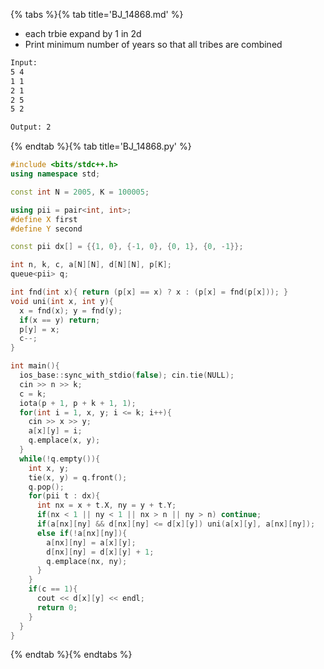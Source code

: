 {% tabs %}{% tab title='BJ_14868.md' %}

* each trbie expand by 1 in 2d
* Print minimum number of years so that all tribes are combined

```txt
Input:
5 4
1 1
2 1
2 5
5 2

Output: 2
```

{% endtab %}{% tab title='BJ_14868.py' %}

```cpp
#include <bits/stdc++.h>
using namespace std;

const int N = 2005, K = 100005;

using pii = pair<int, int>;
#define X first
#define Y second

const pii dx[] = {{1, 0}, {-1, 0}, {0, 1}, {0, -1}};

int n, k, c, a[N][N], d[N][N], p[K];
queue<pii> q;

int fnd(int x){ return (p[x] == x) ? x : (p[x] = fnd(p[x])); }
void uni(int x, int y){
  x = fnd(x); y = fnd(y);
  if(x == y) return;
  p[y] = x;
  c--;
}

int main(){
  ios_base::sync_with_stdio(false); cin.tie(NULL);
  cin >> n >> k;
  c = k;
  iota(p + 1, p + k + 1, 1);
  for(int i = 1, x, y; i <= k; i++){
    cin >> x >> y;
    a[x][y] = i;
    q.emplace(x, y);
  }
  while(!q.empty()){
    int x, y;
    tie(x, y) = q.front();
    q.pop();
    for(pii t : dx){
      int nx = x + t.X, ny = y + t.Y;
      if(nx < 1 || ny < 1 || nx > n || ny > n) continue;
      if(a[nx][ny] && d[nx][ny] <= d[x][y]) uni(a[x][y], a[nx][ny]);
      else if(!a[nx][ny]){
        a[nx][ny] = a[x][y];
        d[nx][ny] = d[x][y] + 1;
        q.emplace(nx, ny);
      }
    }
    if(c == 1){
      cout << d[x][y] << endl;
      return 0;
    }
  }
}
```

{% endtab %}{% endtabs %}
